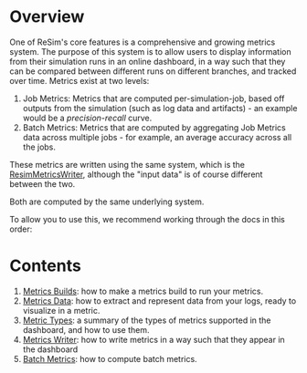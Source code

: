 # Overview

One of ReSim's core features is a comprehensive and growing metrics system. The purpose of this system is to allow users to display information from their simulation runs in an online dashboard, in a way such that they can be compared between different runs on different branches, and tracked over time. Metrics exist at two levels:

1. Job Metrics: Metrics that are computed per-simulation-job, based off outputs from the simulation (such as log data and artifacts) - an example would be a *precision-recall* curve.
2. Batch Metrics: Metrics that are computed by aggregating Job Metrics data across multiple jobs - for example, an average accuracy across all the jobs.

These metrics are written using the same system, which is the [ResimMetricsWriter](https://github.com/resim-ai/open-core/blob/main/resim/metrics/python/metrics_writer.py), although the "input data" is of course different between the two. 

Both are computed by the same underlying system.

To allow you to use this, we recommend working through the docs in this order:

# Contents

1. [Metrics Builds](./metrics_builds.md): how to make a metrics build to run your metrics.
1. [Metrics Data](./metrics_data.md): how to extract and represent data from your logs, ready to visualize in a metric.
1. [Metric Types](./metric_types.md): a summary of the types of metrics supported in the dashboard, and how to use them.
1. [Metrics Writer](./metrics_writer.md): how to write metrics in a way such that they appear in the dashboard
1. [Batch Metrics](./batch_metrics.md): how to compute batch metrics.
